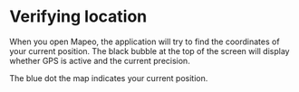 # Verifying location

When you open Mapeo, the application will try to find the coordinates of your current position. The black bubble at the top of the screen will display whether GPS is active and the current precision.

The blue dot the map indicates your current position.

